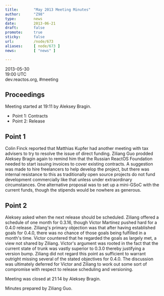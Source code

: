 ```yaml
---
title:       "May 2013 Meeting Minutes"
author:      "Z98"
type:        news
date:        2013-06-21
draft:       false
promote:     true
sticky:      false
url:         /node/673
aliases:     [ node/673 ]
news:        [ "news" ]

---
```


<p>2013-05-30<br />19:00 UTC<br />dev.reactos.org, #meeting</p><h2>Proceedings</h2><p>Meeting started at 19:11 by Aleksey Bragin.</p><ul><li>Point 1: Contracts</li><li>Point 2: Release</li></ul><h2>Point 1</h2><p>Colin Finck reported that Matthias Kupfer had another meeting with tax advisers to try to resolve the issue of direct funding. Ziliang Guo prodded Aleksey Bragin again to remind him that the Russian ReactOS Foundation needed to start issuing invoices to cover existing contracts. A suggestion was made to hire freelancers to help develop the project, but there was internal resistance to this as traditionally open source projects do not fund development commercially like that unless under extraordinary circumstances. One alternative proposal was to set up a mini-GSoC with the current funds, though the stipends would be nowhere as generous.</p><h2>Point 2</h2><p>Aleksey asked when the next release should be scheduled. Ziliang offered a schedule of one month for 0.3.16, though Victor Martinez pushed hard for a 0.4.0 release. Ziliang&#39;s primary objection was that after having established goals for 0.4.0, there was no chance of those goals being fulfilled in a month&#39;s time. Victor countered that he regarded the goals as largely met, a view not shared by Ziliang. Victor&#39;s argument was rooted in the fact that the current state of trunk was vastly superior to 0.3.0 thereby justifying a version bump. Ziliang did not regard this point as sufficient to warrant outright missing several of the stated objectives for 0.4.0. The discussion was ultimately deferred for Victor and Ziliang to work out some sort of compromise with respect to release scheduling and versioning.</p><p>Meeting was closed at 21:14 by Aleksey Bragin.</p><p>Minutes prepared by Ziliang Guo.</p>
